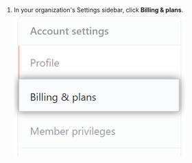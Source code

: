 1. In your organization's Settings sidebar, click **Billing & plans**. ![Configuración de facturación](/assets/images/help/billing/settings_organization_billing_plans_tab.png)

